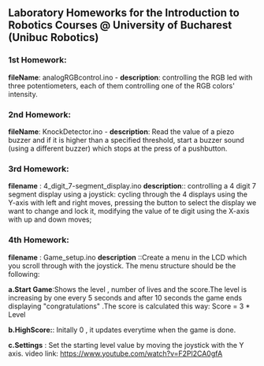 ## Laboratory Homeworks for the Introduction to Robotics Courses @ University of Bucharest (Unibuc Robotics)

### 1st Homework: 
**fileName**: analogRGBcontrol.ino - 
**description**: controlling the RGB led with three potentiometers, each of them controlling one of the RGB colors' intensity.

### 2nd Homework: 
**fileName**: KnockDetector.ino -
**description**: Read the value of a piezo buzzer and if it is higher than a specified threshold, start a buzzer sound (using a different buzzer) which stops at the press of a pushbutton.

### 3rd Homework:
**filename** : 4_digit_7-segment_display.ino **description**:: controlling a 4 digit 7 segment display using a joystick: cycling through the 4 displays using the Y-axis with left and right moves, pressing the button to select the display we want to change and lock it, modifying the value of te digit using the X-axis with up and down moves;

### 4th Homework:
**filename** : Game_setup.ino **description** ::Create a menu in the LCD which you scroll through with the joystick. The menu
structure should be the following: 

**a.Start Game**:Shows the level , number of lives and the score.The level is increasing by one every 5 seconds and after 10 seconds the game ends displaying "congratulations" .The score is calculated this way: Score = 3 * Level

**b.HighScore:**: Initally 0 , it updates everytime when the game is done.

**c.Settings** : Set the starting level value by moving the joystick with the Y axis.
video link: https://www.youtube.com/watch?v=F2Pl2CA0gfA

